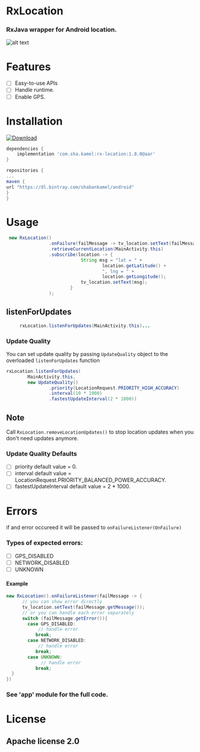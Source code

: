 
# RxLocation
###  RxJava wrapper for Android location.

![alt text](https://github.com/ShabanKamell/RxLocation/blob/master/blob/master/raw/mobile-location.png "Sample App")

# Features

 - [ ] Easy-to-use APIs
 - [ ] Handle runtime.
 - [ ] Enable GPS.

# Installation
[ ![Download](https://api.bintray.com/packages/shabankamel/android/rxcurrentlocation/images/download.svg) ](https://bintray.com/shabankamel/android/rxcurrentlocation/_latestVersion)
```groovy
dependencies {
    implementation 'com.sha.kamel:rx-location:1.8.0@aar'
}

repositories {
...
maven {
url "https://dl.bintray.com/shabankamel/android"
}
}
```

# Usage
```java
 new RxLocation()
                .onFailure(failMessage -> tv_location.setText(failMessage.getMessage()))
                .retrieveCurrentLocation(MainActivity.this)
                .subscribe(location -> {
                            String msg = "lat = " +
                                    location.getLatitude() +
                                    ", lng = " +
                                    location.getLongitude();
                            tv_location.setText(msg);
                        }
                );
```
## listenForUpdates
```java
     rxLocation.listenForUpdates(MainActivity.this)...
```
### Update Quality 
You can set update quality by passing `UpdateQuality` object to the overloaded `listenForUpdates` function
```java
rxLocation.listenForUpdates(  
        MainActivity.this,  
        new UpdateQuality()  
                .priority(LocationRequest.PRIORITY_HIGH_ACCURACY)  
                .interval(10 * 1000)  
                .fastestUpdateInterval(2 * 1000))
```
## Note
Call `RxLocation.removeLocationUpdates()` to stop location updates when you don't need updates anymore.

### Update Quality Defaults
 - [ ] priority default value = 0.
 - [ ] interval default value =  LocationRequest.PRIORITY_BALANCED_POWER_ACCURACY.
 - [ ] fastestUpdateInterval default value = 2 * 1000.

# Errors
if and error occureed it will be passed to `onFailureListener(OnFailure)`
### Types of expected errors:

 - [ ] GPS_DISABLED
 - [ ] NETWORK_DISABLED
 - [ ] UNKNOWN

#### Example
```java
new RxLocation().onFailureListener(failMessage -> {  
      // you can show error directly
      tv_location.setText(failMessage.getMessage()); 
      // or you can handle each error separately
      switch (failMessage.getError()){  
        case GPS_DISABLED:  
            // handle error  
           break;  
        case NETWORK_DISABLED:  
            // handle error  
           break;  
        case UNKNOWN:  
             // handle error  
           break;  
  } 
})
```

### See 'app' module for the full code.

# License

## Apache license 2.0
